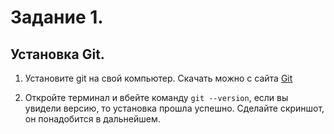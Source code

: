 # Задание 1.
## Установка Git.

1. Установите git на свой компьютер.
   Скачать можно с сайта [Git](https://git-scm.com/downloads)

2. Откройте терминал и вбейте команду `git --version`, если вы увидели версию, то установка прошла успешно.
   Сделайте скриншот, он понадобится в дальнейшем.